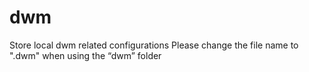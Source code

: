 # dwm
Store local dwm related configurations
Please change the file name to ".dwm" when using the “dwm” folder
